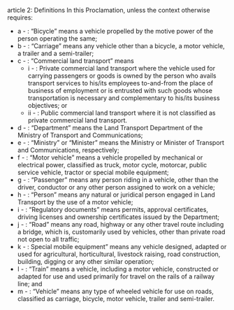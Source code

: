 article 2: Definitions 
In this Proclamation, unless the context otherwise requires: 
<ul>
			<li>a - : “Bicycle” means a vehicle propelled by the motive power of the person operating the same; <ul>
			</ul></li>			<li>b - : “Carriage” means any vehicle other than a bicycle, a motor vehicle, a trailer and a semi-trailer; <ul>
			</ul></li>			<li>c - : “Commercial land transport” means <ul>
						<li>i - : Private commercial land transport where the vehicle used for carrying passengers or goods is owned by the person who avails transport services to his&#x2F;its employees to-and-from the place of business of employment or is entrusted with such goods whose transportation is necessary and complementary to his&#x2F;its business objectives; or <ul>
						</ul></li>						<li>ii - : Public commercial land transport where it is not classified as private commercial land transport. <ul>
						</ul></li>			</ul></li>			<li>d - : “Department” means the Land Transport Department of the Ministry of Transport and Communications; <ul>
			</ul></li>			<li>e - : “Ministry” or “Minister” means the Ministry or Minister of Transport and Communications, respectively; <ul>
			</ul></li>			<li>f - : “Motor vehicle” means a vehicle propelled by mechanical or electrical power, classified as truck, motor cycle, motorcar, public service vehicle, tractor or special mobile equipment; <ul>
			</ul></li>			<li>g - : “Passenger” means any person riding in a vehicle, other than the driver, conductor or any other person assigned to work on a vehicle; <ul>
			</ul></li>			<li>h - : “Person” means any natural or juridical person engaged in Land Transport by the use of a motor vehicle; <ul>
			</ul></li>			<li>i - : “Regulatory documents” means permits, approval certificates, driving licenses and ownership certificates issued by the Department; <ul>
			</ul></li>			<li>j - : “Road” means any road, highway or any other travel route including a bridge, which is, customarily used by vehicles, other than private road not open to all traffic; <ul>
			</ul></li>			<li>k - : Special mobile equipment” means any vehicle designed, adapted or used for agricultural, horticultural, livestock raising, road construction, building, digging or any other similar operation; <ul>
			</ul></li>			<li>l - : “Train” means a vehicle, including a motor vehicle, constructed or adapted for use and used primarily for travel on the rails of a railway line; and <ul>
			</ul></li>			<li>m - : “Vehicle” means any type of wheeled vehicle for use on roads, classified as carriage, bicycle, motor vehicle, trailer and semi-trailer.<ul>
			</ul></li></ul>